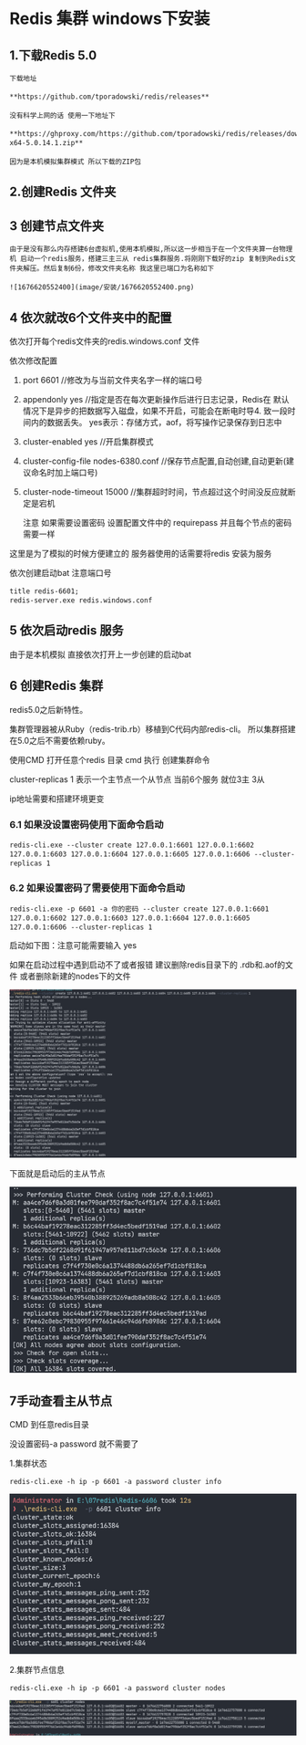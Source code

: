 
# Redis 集群 windows下安装

## 1.下载Redis 5.0

    下载地址

    **https://github.com/tporadowski/redis/releases**

    没有科学上网的话 使用一下地址下

    **https://ghproxy.com/https://github.com/tporadowski/redis/releases/download/v5.0.14.1/Redis-x64-5.0.14.1.zip**

    因为是本机模拟集群模式 所以下载的ZIP包

## 2.创建Redis 文件夹

## 3 创建节点文件夹

    由于是没有那么内存搭建6台虚拟机,使用本机模拟,所以这一步相当于在一个文件夹算一台物理机 启动一个redis服务，搭建三主三从 redis集群服务.将刚刚下载好的zip 复制到Redis文件夹解压。然后复制6份，修改文件夹名称 我这里已端口为名称如下

    ![1676620552400](image/安装/1676620552400.png)

## 4 依次就改6个文件夹中的配置

依次打开每个redis文件夹的redis.windows.conf 文件

依次修改配置

1. port 6601  //修改为与当前文件夹名字一样的端口号
2. appendonly yes //指定是否在每次更新操作后进行日志记录，Redis在 默认情况下是异步的把数据写入磁盘，如果不开启，可能会在断电时导4. 致一段时间内的数据丢失。 yes表示：存储方式，aof，将写操作记录保存到日志中
3. cluster-enabled yes //开启集群模式
4. cluster-config-file nodes-6380.conf //保存节点配置,自动创建,自动更新(建议命名时加上端口号)
5. cluster-node-timeout 15000 //集群超时时间，节点超过这个时间没反应就断定是宕机

   注意 如果需要设置密码  设置配置文件中的 requirepass  并且每个节点的密码需要一样

这里是为了模拟的时候方便建立的 服务器使用的话需要将redis 安装为服务

依次创建启动bat 注意端口号

```
title redis-6601;
redis-server.exe redis.windows.conf
```

## 5 依次启动redis 服务

 由于是本机模拟 直接依次打开上一步创建的启动bat

## 6 创建Redis 集群

redis5.0之后新特性。

集群管理器被从Ruby（redis-trib.rb）移植到C代码内部redis-cli。
所以集群搭建在5.0之后不需要依赖ruby。

使用CMD 打开任意个redis 目录 cmd 执行 创建集群命令

cluster-replicas 1 表示一个主节点一个从节点 当前6个服务 就位3主 3从

ip地址需要和搭建环境更变

### 6.1 如果没设置密码使用下面命令启动

```
redis-cli.exe --cluster create 127.0.0.1:6601 127.0.0.1:6602 127.0.0.1:6603 127.0.0.1:6604 127.0.0.1:6605 127.0.0.1:6606 --cluster-replicas 1
```

### 6.2 如果设置密码了需要使用下面命令启动

```
redis-cli.exe -p 6601 -a 你的密码 --cluster create 127.0.0.1:6601 127.0.0.1:6602 127.0.0.1:6603 127.0.0.1:6604 127.0.0.1:6605 127.0.0.1:6606 --cluster-replicas 1
```

启动如下图：注意可能需要输入 yes

如果在启动过程中遇到启动不了或者报错 建议删除redis目录下的 .rdb和.aof的文件 或者删除新建的nodes下的文件

![1676622510691](image/安装/1676622510691.png)

下面就是启动后的主从节点

![1676622521025](image/安装/1676622521025.png)

## 7手动查看主从节点

CMD 到任意redis目录

没设置密码-a password 就不需要了

1.集群状态

```
redis-cli.exe -h ip -p 6601 -a password cluster info
```

![1676622778991](image/安装/1676622778991.png)

2.集群节点信息

```
redis-cli.exe -h ip -p 6601 -a password cluster nodes
```

![1676622767578](image/安装/1676622767578.png)
